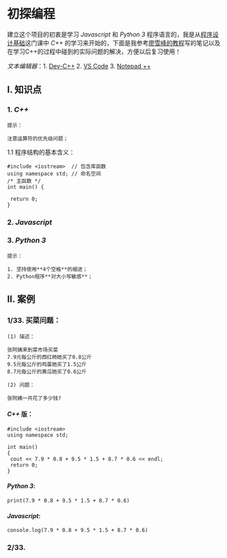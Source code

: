# 初探编程
建立这个项目的初衷是学习 *Javascript* 和 *Python 3* 程序语言的，我是从[程序设计基础](http://www.xuetangx.com/courses/course-v1:TsinghuaX+30240233X_2015_T2+sp/info)这门课中 *C++* 的学习来开始的，下面是我参考[廖雪峰的教程](https://www.liaoxuefeng.com/)写的笔记以及在学习C++的过程中碰到的实际问题的解决，方便以后复习使用！   

*文本编辑器*：1. [Dev-C++](https://sourceforge.net/projects/orwelldevcpp/) 2. [VS Code](https://code.visualstudio.com/) 3. [Notepad ++](https://notepad-plus-plus.org/download/v7.5.3.html)

## Ⅰ. 知识点
### 1. *C++*   
	提示：
	
	注意运算符的优先级问题；   
	
   1.1 程序结构的基本含义：
   
   ```
   #include <iostream>  // 包含库函数
   using namespace std; // 命名空间
   /* 主函数 */
   int main() {
   
   	return 0;
   }
   ```
   
### 2. *Javascript*
### 3. *Python 3*   

	提示：
	
 	1. 坚持使用**4个空格**的缩进；
	2. Python程序**对大小写敏感**；  
	
## Ⅱ. 案例
### 1/33. 买菜问题：    
	
	(1) 描述：   
	
	张阿姨来到菜市场买菜
	7.9元每公斤的西红柿她买了0.8公斤
	9.5元每公斤的鸡蛋她买了1.5公斤
	8.7元每公斤的黄瓜她买了0.6公斤   
	
	(2) 问题：   
	
	张阿姨一共花了多少钱?
#### *C++* 版：
   ```
#include <iostream>
using namespace std;

int main()
{
	cout << 7.9 * 0.8 + 9.5 * 1.5 + 8.7 * 0.6 << endl;
	return 0;
}
   ```         
	
   
#### *Python 3*:   

  ```
print(7.9 * 0.8 + 9.5 * 1.5 + 8.7 * 0.6)
  ```   
  
#### *Javascript*: 

  ```
  console.log(7.9 * 0.8 + 9.5 * 1.5 + 8.7 * 0.6)
  ``` 
 
### 2/33. 
